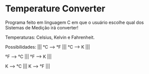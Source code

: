 # Temperature Converter
 Programa feito em linguagem C em que o usuário escolhe qual dos Sistemas de Medição irá converter!

 Temperaturas: Celsius, Kelvin e Fahrenheit.

 Possibilidades:
 ||| °C --> °F |||
 °C -->  K |||
 
 °F --> °C |||
 °F -->  K |||

  K -->  °C |||
 K -->  °F |||
